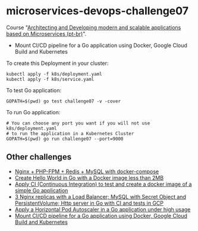 # microservices-devops-challenge07

Course "[Architecting and Developing modern and scalable applications based on Microservices (pt-br)](https://drive.google.com/file/d/1JXXmYhfi-Sk0zwiEbBIEswDC6AFeyBlD/view?usp=sharing)".

- Mount CI/CD pipeline for a Go application using Docker, Google Cloud Build and Kubernetes

To create this Deployment in your cluster:

```
kubectl apply -f k8s/deployment.yaml
kubectl apply -f k8s/service.yaml
```

To test Go application:

```
GOPATH=$(pwd) go test challenge07 -v -cover
```

To run Go application:

```
# You can choose any port you want if you will not use k8s/deployment.yaml
# to run the application in a Kubernetes Cluster
GOPATH=$(pwd) go run challenge07 --port=9000
```

## Other challenges

- [Nginx + PHP-FPM + Redis + MySQL with docker-compose](https://github.com/axell-brendow/microservices-devops-challenge01)
- [Create Hello World in Go with a Docker image less than 2MB](https://github.com/axell-brendow/microservices-devops-challenge02)
- [Apply CI (Continuous Integration) to test and create a docker image of a simple Go application](https://github.com/axell-brendow/microservices-devops-challenge04)
- [3 Nginx replicas with a Load Balancer; MySQL with Secret Object and PersistentVolume; Http server in Go with CI and tests in GCP](https://github.com/axell-brendow/microservices-devops-challenge05)
- [Apply a Horizontal Pod Autoscaler in a Go application under high usage](https://github.com/axell-brendow/microservices-devops-challenge06)
- [Mount CI/CD pipeline for a Go application using Docker, Google Cloud Build and Kubernetes](https://github.com/axell-brendow/microservices-devops-challenge07)
